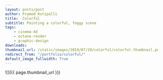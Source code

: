 ```yaml
---
layout: posts/post
author: Pramod Kotipalli
title:  Colorful
subtitle: Painting a colorful, foggy scene
tags:
    - cinema-4d
    - octane-render
    - graphic-design
downloads:
thumbnail_url: /static/images/2019/07/20/colorful/colorful-thumbnail.png
redirect_from: "/portfolio/colorful/"
default_image_fullwidth: True
---
```


![]({{ page.thumbnail_url }})
